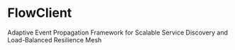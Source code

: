 # FlowClient
Adaptive Event Propagation Framework for Scalable Service Discovery and Load-Balanced Resilience Mesh
